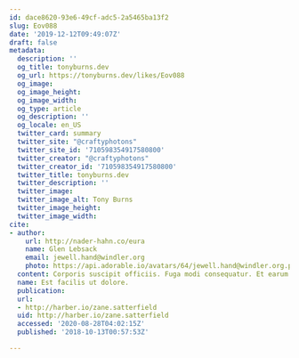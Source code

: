 ```yaml
---
id: dace8620-93e6-49cf-adc5-2a5465ba13f2
slug: Eov088
date: '2019-12-12T09:49:07Z'
draft: false
metadata:
  description: ''
  og_title: tonyburns.dev
  og_url: https://tonyburns.dev/likes/Eov088
  og_image: 
  og_image_height: 
  og_image_width: 
  og_type: article
  og_description: ''
  og_locale: en_US
  twitter_card: summary
  twitter_site: "@craftyphotons"
  twitter_site_id: '710598354917580800'
  twitter_creator: "@craftyphotons"
  twitter_creator_id: '710598354917580800'
  twitter_title: tonyburns.dev
  twitter_description: ''
  twitter_image: 
  twitter_image_alt: Tony Burns
  twitter_image_height: 
  twitter_image_width: 
cite:
- author:
    url: http://nader-hahn.co/eura
    name: Glen Lebsack
    email: jewell.hand@windler.org
    photo: https://api.adorable.io/avatars/64/jewell.hand@windler.org.png
  content: Corporis suscipit officiis. Fuga modi consequatur. Et earum facere.
  name: Est facilis ut dolore.
  publication: 
  url:
  - http://harber.io/zane.satterfield
  uid: http://harber.io/zane.satterfield
  accessed: '2020-08-28T04:02:15Z'
  published: '2018-10-13T00:57:53Z'

---
```



